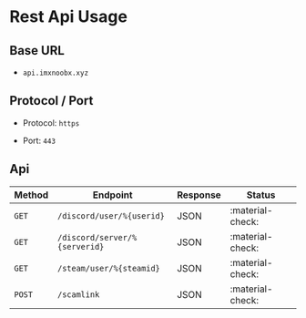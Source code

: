 # Rest Api Usage




## Base URL

* `api.imxnoobx.xyz` 

## Protocol / Port 

* Protocol: `https`

* Port: `443`

## Api

| Method      | Endpoint                             | Response          | Status           |
| ----------- | ------------------------------------ |------------------ |----------------- |
| `GET`       | `/discord/user/%{userid}`            | JSON              | :material-check: |
| `GET`       | `/discord/server/%{serverid}`        | JSON              | :material-check: |
| `GET`       | `/steam/user/%{steamid}`             | JSON              | :material-check: |
| `POST`      | `/scamlink`                          | JSON              | :material-check: |